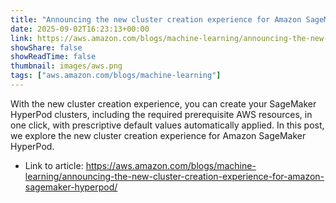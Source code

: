 ```yaml
---
title: "Announcing the new cluster creation experience for Amazon SageMaker HyperPod"
date: 2025-09-02T16:23:13+00:00
link: https://aws.amazon.com/blogs/machine-learning/announcing-the-new-cluster-creation-experience-for-amazon-sagemaker-hyperpod/
showShare: false
showReadTime: false
thumbnail: images/aws.png
tags: ["aws.amazon.com/blogs/machine-learning"]
---
```

With the new cluster creation experience, you can create your SageMaker HyperPod clusters, including the required prerequisite AWS resources, in one click, with prescriptive default values automatically applied. In this post, we explore the new cluster creation experience for Amazon SageMaker HyperPod.

- Link to article: https://aws.amazon.com/blogs/machine-learning/announcing-the-new-cluster-creation-experience-for-amazon-sagemaker-hyperpod/